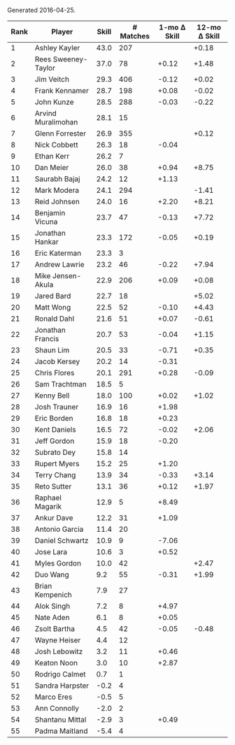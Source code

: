 Generated 2016-04-25.

| Rank | Player              | Skill | # Matches | 1-mo Δ Skill | 12-mo Δ Skill |
|------|---------------------|-------|-----------|--------------|---------------|
|    1 | Ashley Kayler       |  43.0 |       207 |              |         +0.18 |
|    2 | Rees Sweeney-Taylor |  37.0 |        78 |        +0.12 |         +1.48 |
|    3 | Jim Veitch          |  29.3 |       406 |        -0.12 |         +0.02 |
|    4 | Frank Kennamer      |  28.7 |       198 |        +0.08 |         -0.02 |
|    5 | John Kunze          |  28.5 |       288 |        -0.03 |         -0.22 |
|    6 | Arvind Muralimohan  |  28.1 |        15 |              |               |
|    7 | Glenn Forrester     |  26.9 |       355 |              |         +0.12 |
|    8 | Nick Cobbett        |  26.3 |        18 |        -0.04 |               |
|    9 | Ethan Kerr          |  26.2 |         7 |              |               |
|   10 | Dan Meier           |  26.0 |        38 |        +0.94 |         +8.75 |
|   11 | Saurabh Bajaj       |  24.2 |        12 |        +1.13 |               |
|   12 | Mark Modera         |  24.1 |       294 |              |         -1.41 |
|   13 | Reid Johnsen        |  24.0 |        16 |        +2.20 |         +8.21 |
|   14 | Benjamin Vicuna     |  23.7 |        47 |        -0.13 |         +7.72 |
|   15 | Jonathan Hankar     |  23.3 |       172 |        -0.05 |         +0.19 |
|   16 | Eric Katerman       |  23.3 |         3 |              |               |
|   17 | Andrew Lawrie       |  23.2 |        46 |        -0.22 |         +7.94 |
|   18 | Mike Jensen-Akula   |  22.9 |       206 |        +0.09 |         +0.08 |
|   19 | Jared Bard          |  22.7 |        18 |              |         +5.02 |
|   20 | Matt Wong           |  22.5 |        52 |        -0.10 |         +4.43 |
|   21 | Ronald Dahl         |  21.6 |        51 |        +0.07 |         -0.61 |
|   22 | Jonathan Francis    |  20.7 |        53 |        -0.04 |         +1.15 |
|   23 | Shaun Lim           |  20.5 |        33 |        -0.71 |         +0.35 |
|   24 | Jacob Kersey        |  20.2 |        14 |        -0.31 |               |
|   25 | Chris Flores        |  20.1 |       291 |        +0.28 |         -0.09 |
|   26 | Sam Trachtman       |  18.5 |         5 |              |               |
|   27 | Kenny Bell          |  18.0 |       100 |        +0.02 |         +1.02 |
|   28 | Josh Trauner        |  16.9 |        16 |        +1.98 |               |
|   29 | Eric Borden         |  16.8 |        18 |        +0.23 |               |
|   30 | Kent Daniels        |  16.5 |        72 |        -0.02 |         +2.06 |
|   31 | Jeff Gordon         |  15.9 |        18 |        -0.20 |               |
|   32 | Subrato Dey         |  15.8 |        14 |              |               |
|   33 | Rupert Myers        |  15.2 |        25 |        +1.20 |               |
|   34 | Terry Chang         |  13.9 |        34 |        -0.33 |         +3.14 |
|   35 | Reto Sutter         |  13.1 |        36 |        +0.12 |         +1.97 |
|   36 | Raphael Magarik     |  12.9 |         5 |        +8.49 |               |
|   37 | Ankur Dave          |  12.2 |        31 |        +1.09 |               |
|   38 | Antonio Garcia      |  11.4 |        20 |              |               |
|   39 | Daniel Schwartz     |  10.9 |         9 |        -7.06 |               |
|   40 | Jose Lara           |  10.6 |         3 |        +0.52 |               |
|   41 | Myles Gordon        |  10.0 |        42 |              |         +2.47 |
|   42 | Duo Wang            |   9.2 |        55 |        -0.31 |         +1.99 |
|   43 | Brian Kempenich     |   7.9 |        27 |              |               |
|   44 | Alok Singh          |   7.2 |         8 |        +4.97 |               |
|   45 | Nate Aden           |   6.1 |         8 |        +0.05 |               |
|   46 | Zsolt Bartha        |   4.5 |        42 |        -0.05 |         -0.48 |
|   47 | Wayne Heiser        |   4.4 |        12 |              |               |
|   48 | Josh Lebowitz       |   3.2 |        11 |        +0.46 |               |
|   49 | Keaton Noon         |   3.0 |        10 |        +2.87 |               |
|   50 | Rodrigo Calmet      |   0.7 |         1 |              |               |
|   51 | Sandra Harpster     |  -0.2 |         4 |              |               |
|   52 | Marco Eres          |  -0.5 |         5 |              |               |
|   53 | Ann Connolly        |  -2.0 |         2 |              |               |
|   54 | Shantanu Mittal     |  -2.9 |         3 |        +0.49 |               |
|   55 | Padma Maitland      |  -5.4 |         4 |              |               |
